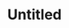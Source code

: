 ---
layout: item
serie: serie2
number: 1
medium: paper
title: Untitled
about: Acrylic on 224g white grained paper, 50x50cm. 2016
---